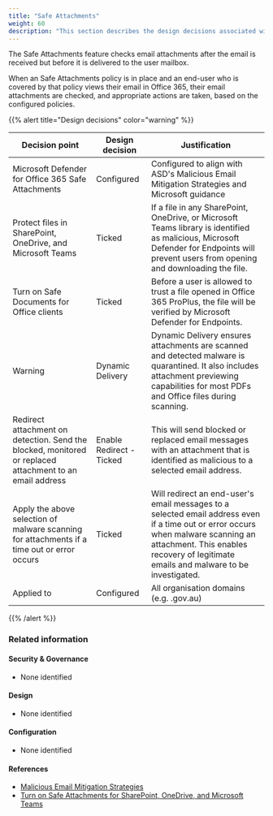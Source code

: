 ```yaml
---
title: "Safe Attachments"
weight: 60
description: "This section describes the design decisions associated with Safe Attachments Microsoft 365 security features for system(s) built using ASD's Blueprint for Secure Cloud."
---
```


The Safe Attachments feature checks email attachments after the email is received but before it is delivered to the user mailbox.

When an Safe Attachments policy is in place and an end-user who is covered by that policy views their email in Office 365, their email attachments are checked, and appropriate actions are taken, based on the configured policies. 

{{% alert title="Design decisions" color="warning" %}}

| Decision point                                                                                           | Design decision          | Justification                                                                                                                                                                                                                |
|----------------------------------------------------------------------------------------------------------|--------------------------|------------------------------------------------------------------------------------------------------------------------------------------------------------------------------------------------------------------------------|
| Microsoft Defender for Office 365 Safe Attachments                                                       | Configured               | Configured to align with ASD's Malicious Email Mitigation Strategies and Microsoft guidance                                                                                                                                 |
| Protect files in SharePoint, OneDrive, and Microsoft Teams                                               | Ticked                   | If a file in any SharePoint, OneDrive, or Microsoft Teams library is identified as malicious, Microsoft Defender for Endpoints will prevent users from opening and downloading the file.                                     |
| Turn on Safe Documents for Office clients                                                                | Ticked                   | Before a user is allowed to trust a file opened in Office 365 ProPlus, the file will be verified by Microsoft Defender for Endpoints.                                                                                        |
| Warning                                                                                                  | Dynamic Delivery         | Dynamic Delivery ensures attachments are scanned and detected malware is quarantined. It also includes attachment previewing capabilities for most PDFs and Office files during scanning.                                    |
| Redirect attachment on detection. Send the blocked, monitored or replaced attachment to an email address | Enable Redirect - Ticked | This will send blocked or replaced email messages with an attachment that is identified as malicious to a selected email address.                                                                                            |
| Apply the above selection of malware scanning for attachments if a time out or error occurs                  | Ticked                   | Will redirect an end-user's email messages to a selected email address even if a time out or error occurs when malware scanning an attachment. This enables recovery of legitimate emails and malware to be investigated. |
| Applied to                                                                                               | Configured               | All organisation domains (e.g. <organisation>.gov.au)                                                                                                                                                                        |

{{% /alert %}}

### Related information

#### Security & Governance

* None identified

#### Design

* None identified

#### Configuration

* None identified

#### References

* [Malicious Email Mitigation Strategies](https://www.cyber.gov.au/resources-business-and-government/maintaining-devices-and-systems/system-hardening-and-administration/email-hardening/malicious-email-mitigation-strategies)
* [Turn on Safe Attachments for SharePoint, OneDrive, and Microsoft Teams](https://docs.microsoft.com/microsoft-365/security/office-365-security/turn-on-mdo-for-spo-odb-and-teams?view=o365-worldwide)
